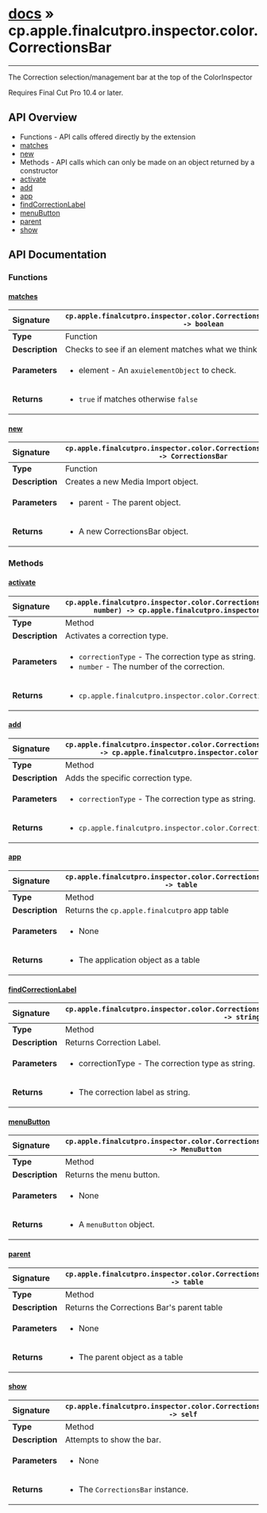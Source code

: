 # [docs](index.md) » cp.apple.finalcutpro.inspector.color.CorrectionsBar
---

The Correction selection/management bar at the top of the ColorInspector

Requires Final Cut Pro 10.4 or later.

## API Overview
* Functions - API calls offered directly by the extension
 * [matches](#matches)
 * [new](#new)
* Methods - API calls which can only be made on an object returned by a constructor
 * [activate](#activate)
 * [add](#add)
 * [app](#app)
 * [findCorrectionLabel](#findcorrectionlabel)
 * [menuButton](#menubutton)
 * [parent](#parent)
 * [show](#show)

## API Documentation

### Functions

#### [matches](#matches)
| <span style="float: left;">**Signature**</span> | <span style="float: left;">`cp.apple.finalcutpro.inspector.color.CorrectionsBar.matches(element) -> boolean` </span>                                                          |
| -----------------------------------------------------|---------------------------------------------------------------------------------------------------------|
| **Type**                                             | Function |
| **Description**                                      | Checks to see if an element matches what we think it should be. |
| **Parameters**                                       | <ul><li>element - An <code>axuielementObject</code> to check.</li></ul> |
| **Returns**                                          | <ul><li><code>true</code> if matches otherwise <code>false</code></li></ul> |

#### [new](#new)
| <span style="float: left;">**Signature**</span> | <span style="float: left;">`cp.apple.finalcutpro.inspector.color.CorrectionsBar.new(parent) -> CorrectionsBar` </span>                                                          |
| -----------------------------------------------------|---------------------------------------------------------------------------------------------------------|
| **Type**                                             | Function |
| **Description**                                      | Creates a new Media Import object. |
| **Parameters**                                       | <ul><li>parent - The parent object.</li></ul> |
| **Returns**                                          | <ul><li>A new CorrectionsBar object.</li></ul> |

### Methods

#### [activate](#activate)
| <span style="float: left;">**Signature**</span> | <span style="float: left;">`cp.apple.finalcutpro.inspector.color.CorrectionsBar:activate(correctionType, number) -> cp.apple.finalcutpro.inspector.color.CorrectionsBar` </span>                                                          |
| -----------------------------------------------------|---------------------------------------------------------------------------------------------------------|
| **Type**                                             | Method |
| **Description**                                      | Activates a correction type. |
| **Parameters**                                       | <ul><li><code>correctionType</code> - The correction type as string.</li><li><code>number</code> - The number of the correction.</li></ul> |
| **Returns**                                          | <ul><li><code>cp.apple.finalcutpro.inspector.color.CorrectionsBar</code> object.</li></ul> |

#### [add](#add)
| <span style="float: left;">**Signature**</span> | <span style="float: left;">`cp.apple.finalcutpro.inspector.color.CorrectionsBar:add(correctionType) -> cp.apple.finalcutpro.inspector.color.CorrectionsBar` </span>                                                          |
| -----------------------------------------------------|---------------------------------------------------------------------------------------------------------|
| **Type**                                             | Method |
| **Description**                                      | Adds the specific correction type. |
| **Parameters**                                       | <ul><li><code>correctionType</code> - The correction type as string.</li></ul> |
| **Returns**                                          | <ul><li><code>cp.apple.finalcutpro.inspector.color.CorrectionsBar</code> object.</li></ul> |

#### [app](#app)
| <span style="float: left;">**Signature**</span> | <span style="float: left;">`cp.apple.finalcutpro.inspector.color.CorrectionsBar:app() -> table` </span>                                                          |
| -----------------------------------------------------|---------------------------------------------------------------------------------------------------------|
| **Type**                                             | Method |
| **Description**                                      | Returns the `cp.apple.finalcutpro` app table |
| **Parameters**                                       | <ul><li>None</li></ul> |
| **Returns**                                          | <ul><li>The application object as a table</li></ul> |

#### [findCorrectionLabel](#findcorrectionlabel)
| <span style="float: left;">**Signature**</span> | <span style="float: left;">`cp.apple.finalcutpro.inspector.color.CorrectionsBar:findCorrectionLabel(correctionType) -> string` </span>                                                          |
| -----------------------------------------------------|---------------------------------------------------------------------------------------------------------|
| **Type**                                             | Method |
| **Description**                                      | Returns Correction Label. |
| **Parameters**                                       | <ul><li>correctionType - The correction type as string.</li></ul> |
| **Returns**                                          | <ul><li>The correction label as string.</li></ul> |

#### [menuButton](#menubutton)
| <span style="float: left;">**Signature**</span> | <span style="float: left;">`cp.apple.finalcutpro.inspector.color.CorrectionsBar:menuButton() -> MenuButton` </span>                                                          |
| -----------------------------------------------------|---------------------------------------------------------------------------------------------------------|
| **Type**                                             | Method |
| **Description**                                      | Returns the menu button. |
| **Parameters**                                       | <ul><li>None</li></ul> |
| **Returns**                                          | <ul><li>A <code>menuButton</code> object.</li></ul> |

#### [parent](#parent)
| <span style="float: left;">**Signature**</span> | <span style="float: left;">`cp.apple.finalcutpro.inspector.color.CorrectionsBar:parent() -> table` </span>                                                          |
| -----------------------------------------------------|---------------------------------------------------------------------------------------------------------|
| **Type**                                             | Method |
| **Description**                                      | Returns the Corrections Bar's parent table |
| **Parameters**                                       | <ul><li>None</li></ul> |
| **Returns**                                          | <ul><li>The parent object as a table</li></ul> |

#### [show](#show)
| <span style="float: left;">**Signature**</span> | <span style="float: left;">`cp.apple.finalcutpro.inspector.color.CorrectionsBar:show() -> self` </span>                                                          |
| -----------------------------------------------------|---------------------------------------------------------------------------------------------------------|
| **Type**                                             | Method |
| **Description**                                      | Attempts to show the bar. |
| **Parameters**                                       | <ul><li>None</li></ul> |
| **Returns**                                          | <ul><li>The <code>CorrectionsBar</code> instance.</li></ul> |

